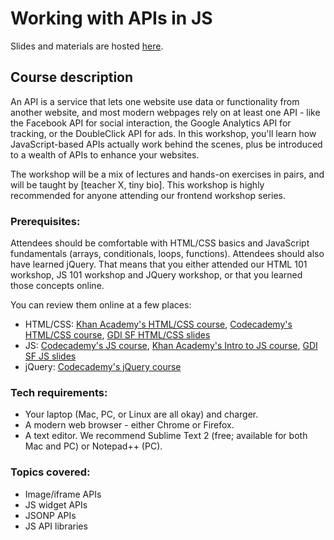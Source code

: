 # Working with APIs in JS

Slides and materials are hosted [here](https://teaching-materials.org/apis/).

## Course description

An API is a service that lets one website use data or functionality from another website, and most modern webpages rely on at least one API - like the Facebook API for social interaction, the Google Analytics API for tracking, or the DoubleClick API for ads. In this workshop, you'll learn how JavaScript-based APIs actually work behind the scenes, plus be introduced to a wealth of APIs to enhance your websites. 

The workshop will be a mix of lectures and hands-on exercises in pairs, and will be taught by [teacher X, tiny bio]. This workshop is highly recommended for anyone attending our frontend workshop series.

### Prerequisites:

Attendees should be comfortable with HTML/CSS basics and JavaScript fundamentals (arrays, conditionals, loops, functions). Attendees should also have learned jQuery. That means that you either attended our HTML 101 workshop, JS 101 workshop and JQuery workshop, or that you learned those concepts online. 

You can review them online at a few places:
* HTML/CSS: [Khan Academy's HTML/CSS course](https://khanacademy.org/html-css), [Codecademy's HTML/CSS course](https://www.codecademy.com/tracks/web), [GDI SF HTML/CSS slides](http://teaching-materials.org/htmlcss-1day)
* JS: [Codecademy's JS course](https://www.codecademy.com/tracks/javascript), [Khan Academy's Intro to JS course](https://khanacademy.org/programming),  [GDI SF JS slides](http://teaching-materials.org/javascript)
* jQuery: [Codecademy's jQuery course](https://www.codecademy.com/tracks/jquery)

### Tech requirements:

* Your laptop (Mac, PC, or Linux are all okay) and charger.
* A modern web browser - either Chrome or Firefox. 
* A text editor. We recommend Sublime Text 2 (free; available for both Mac and PC) or Notepad++ (PC).

### Topics covered:

* Image/iframe APIs
* JS widget APIs
* JSONP APIs
* JS API libraries
